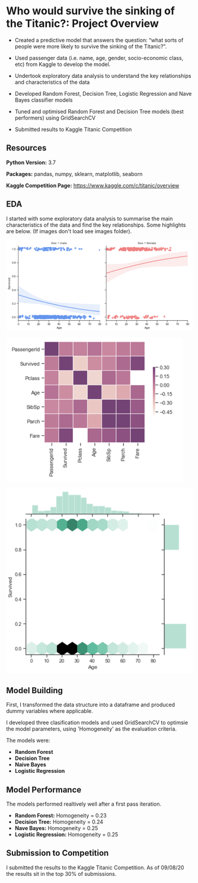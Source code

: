 # Who would survive the sinking of the Titanic?: Project Overview

- Created a predictive model that answers the question: “what sorts of people were more likely to survive the sinking of the Titanic?”.

- Used passenger data (i.e. name, age, gender, socio-economic class, etc) from Kaggle to develop the model.

- Undertook exploratory data analysis to understand the key relationships and characteristics of the data

- Developed Random Forest, Decision Tree, Logistic Regression and Nave Bayes classifier models

- Tuned and optimised Random Forest and Decision Tree models (best performers) using GridSearchCV

- Submitted results to Kaggle Titanic Competition

## Resources

**Python Version:** 3.7

**Packages:** pandas, numpy, sklearn, matplotlib, seaborn

**Kaggle Competition Page:** https://www.kaggle.com/c/titanic/overview


## EDA

I started with some exploratory data analysis to summarise the main characteristics of the data and find the key relationships. Some highlights are below. (If images don't load see images folder).

![](/images/titanic_lmplot.PNG)

![](/images/titanic_heatmap.PNG)

![](/images/titanic_jointplot.PNG)


## Model Building

First, I transformed the data structure into a dataframe and produced dummy variables where applicable.

I developed three clasification models and used GridSearchCV to optimsie the model parameters, using 'Homogeneity' as the evaluation criteria. 

The models were:
- **Random Forest**
- **Decision Tree**
- **Naive Bayes**
- **Logistic Regression**


## Model Performance

The models performed realtively well after a first pass iteration. 

- **Random Forest:** Homogeneity = 0.23
- **Decision Tree:** Homogeneity = 0.24
- **Nave Bayes:** Homogeneity = 0.25
- **Logistic Regression:** Homogeneity = 0.25
 
 ## Submission to Competition
 
 I submitted the results to the Kaggle Titanic Competition. As of 09/08/20 the results sit in the top 30% of submissions.
 
 



